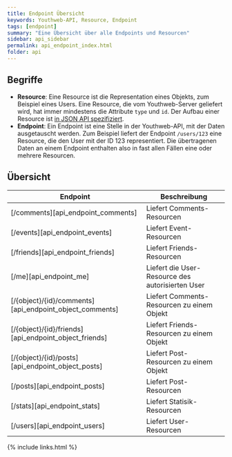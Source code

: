 ```yaml
---
title: Endpoint Übersicht
keywords: Youthweb-API, Resource, Endpoint
tags: [endpoint]
summary: "Eine Übersicht über alle Endpoints und Resourcen"
sidebar: api_sidebar
permalink: api_endpoint_index.html
folder: api
---
```


## Begriffe

- **Resource**: Eine Resource ist die Representation eines Objekts, zum Beispiel eines Users. Eine Resource, die vom Youthweb-Server geliefert wird, hat immer mindestens die Attribute `type` und `id`. Der Aufbau einer Resource ist [in JSON API spezifiziert](http://jsonapi.org/format/#document-resource-objects).
- **Endpoint**: Ein Endpoint ist eine Stelle in der Youthweb-API, mit der Daten ausgetauscht werden. Zum Beispiel liefert der Endpoint `/users/123` eine Resource, die den User mit der ID 123 representiert. Die übertragenen Daten an einem Endpoint enthalten also in fast allen Fällen eine oder mehrere Resourcen.

## Übersicht

| Endpoint                                                | Beschreibung                                                     |
|---------------------------------------------------------|------------------------------------------------------------------|
| [/comments][api_endpoint_comments]                      | Liefert Comments-Resourcen                                       |
| [/events][api_endpoint_events]                          | Liefert Event-Resourcen                                          |
| [/friends][api_endpoint_friends]                        | Liefert Friends-Resourcen                                        |
| [/me][api_endpoint_me]                                  | Liefert die User-Resource des autorisierten User                 |
| [/{object}/{id}/comments][api_endpoint_object_comments] | Liefert Comments-Resourcen zu einem Objekt                       |
| [/{object}/{id}/friends][api_endpoint_object_friends]   | Liefert Friends-Resourcen zu einem Objekt                        |
| [/{object}/{id}/posts][api_endpoint_object_posts]       | Liefert Post-Resourcen zu einem Objekt                           |
| [/posts][api_endpoint_posts]                            | Liefert Post-Resourcen                                           |
| [/stats][api_endpoint_stats]                            | Liefert Statisik-Resourcen                                       |
| [/users][api_endpoint_users]                            | Liefert User-Resourcen                                           |

{% include links.html %}
